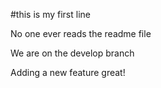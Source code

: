 #this is my first line

No one ever reads the readme file

We are on the develop branch

Adding a new feature great!
